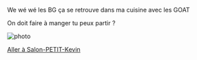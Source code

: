 We wé wé les BG ça se retrouve dans ma cuisine avec les GOAT 

On doit faire à manger tu peux partir ? 


![photo](https://i.ytimg.com/vi/kXt1k7Wpzfk/maxresdefault.jpg)


[Aller à Salon-PETIT-Kevin](https://github.com/Yahyabey48/tp-labyrinthe/blob/Salon-PETIT-Kevin/Salon-PETIT-Kevin.md)
